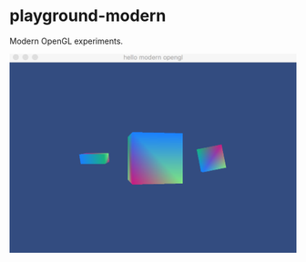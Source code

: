 # playground-modern

Modern OpenGL experiments.

![example render image](https://github.com/TernaK/playground-modern/blob/master/render.png)
